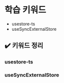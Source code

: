 # 학습 키워드

- usestore-ts
- useSyncExternalStore

## ✔️ 키워드 정리

### usestore-ts
### useSyncExternalStore
